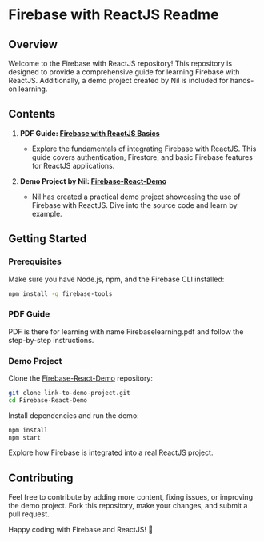 # Firebase with ReactJS Readme

## Overview

Welcome to the Firebase with ReactJS repository! This repository is designed to provide a comprehensive guide for learning Firebase with ReactJS. Additionally, a demo project created by Nil is included for hands-on learning.

## Contents

1. **PDF Guide: [Firebase with ReactJS Basics]([link-to-your-pdf-file.pdf](https://github.com/nil-01/FirebaseLearning/blob/main/Learning%20Firebase.docx))**
   - Explore the fundamentals of integrating Firebase with ReactJS. This guide covers authentication, Firestore, and basic Firebase features for ReactJS applications.

2. **Demo Project by Nil: [Firebase-React-Demo]([link-to-demo-project](https://github.com/nil-01/FirebaseLearning))**
   - Nil has created a practical demo project showcasing the use of Firebase with ReactJS. Dive into the source code and learn by example.

## Getting Started

### Prerequisites

Make sure you have Node.js, npm, and the Firebase CLI installed:

```bash
npm install -g firebase-tools
```

### PDF Guide

PDF is there for learning with name Firebaselearning.pdf and follow the step-by-step instructions.

### Demo Project

Clone the [Firebase-React-Demo](link-to-demo-project) repository:

```bash
git clone link-to-demo-project.git
cd Firebase-React-Demo
```

Install dependencies and run the demo:

```bash
npm install
npm start
```

Explore how Firebase is integrated into a real ReactJS project.

## Contributing

Feel free to contribute by adding more content, fixing issues, or improving the demo project. Fork this repository, make your changes, and submit a pull request.



Happy coding with Firebase and ReactJS! 🚀
